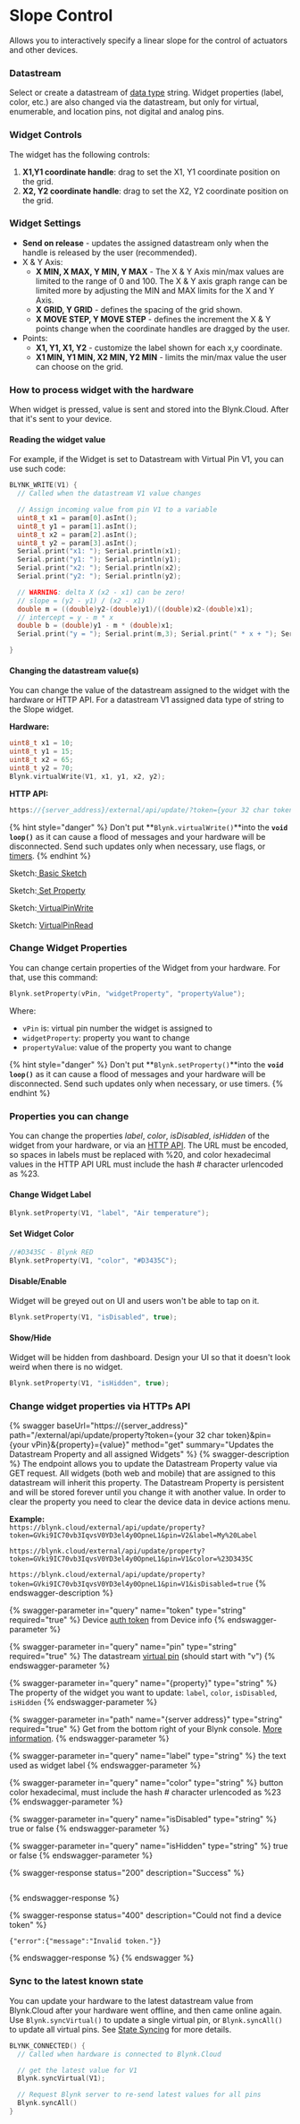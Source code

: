 # Slope Control

Allows you to interactively specify a linear slope for the control of actuators and other devices.



### Datastream

Select or create a datastream of [data type](../../blynk.console/templates/datastreams/datastreams-common-settings/data-type.md) string. Widget properties (label, color, etc.) are also changed via the datastream, but only for virtual, enumerable, and location pins, not digital and analog pins.



### Widget Controls

The widget has the following controls:

1. **X1,Y1 coordinate handle**: drag to set the X1, Y1 coordinate position on the grid.&#x20;
2. **X2, Y2 coordinate handle**: drag to set the X2, Y2 coordinate position on the grid.&#x20;

### Widget Settings

* **Send on release** - updates the assigned datastream only when the handle is released by the user (recommended).
* X & Y Axis:
  * **X MIN, X MAX, Y MIN, Y MAX** - The X & Y Axis min/max values are limited to the range of 0 and 100.  The X & Y axis graph range can be limited more by adjusting the MIN and MAX limits for the X and Y Axis.
  * **X GRID, Y GRID** - defines the spacing of the grid shown. &#x20;
  * **X MOVE STEP, Y MOVE STEP** - defines the increment the X & Y points change when the coordinate handles are dragged by the user.
* Points:
  * **X1, Y1, X1, Y2** - customize the label shown for each x,y coordinate.
  * **X1 MIN, Y1 MIN, X2 MIN, Y2 MIN** - limits the min/max value the user can choose on the grid.&#x20;

### How to process widget with the hardware

When widget is pressed, value is sent and stored into the Blynk.Cloud. After that it's sent to your device.

#### Reading the widget value

For example, if the Widget is set to Datastream with Virtual Pin V1, you can use such code:

```cpp
BLYNK_WRITE(V1) {
  // Called when the datastream V1 value changes

  // Assign incoming value from pin V1 to a variable
  uint8_t x1 = param[0].asInt();
  uint8_t y1 = param[1].asInt();
  uint8_t x2 = param[2].asInt();
  uint8_t y2 = param[3].asInt();
  Serial.print("x1: "); Serial.println(x1);
  Serial.print("y1: "); Serial.println(y1);
  Serial.print("x2: "); Serial.println(x2);
  Serial.print("y2: "); Serial.println(y2);

  // WARNING: delta X (x2 - x1) can be zero!
  // slope = (y2 - y1) / (x2 - x1)
  double m = ((double)y2-(double)y1)/((double)x2-(double)x1);
  // intercept = y - m * x
  double b = (double)y1 - m * (double)x1;
  Serial.print("y = "); Serial.print(m,3); Serial.print(" * x + "); Serial.println(b,3);

}
```



#### Changing the datastream value(s)

You can change the value of the datastream assigned to the widget with the hardware or HTTP API.  For a datastream V1 assigned data type of string to the Slope widget.

**Hardware:**

```cpp
uint8_t x1 = 10;
uint8_t y1 = 15;
uint8_t x2 = 65;
uint8_t y2 = 70;
Blynk.virtualWrite(V1, x1, y1, x2, y2);
```

**HTTP API:**

```cpp
https://{server_address}/external/api/update/?token={your 32 char token}&V1=10&V1=15&V1=65&V1=70
```

{% hint style="danger" %}
Don't put **`Blynk.virtualWrite()`**into the **`void loop()`** as it can cause a flood of messages and your hardware will be disconnected. Send such updates only when necessary, use flags, or [timers](../../blynk.edgent-firmware-api/blynk-timer.md).
{% endhint %}

Sketch:[ Basic Sketch](https://github.com/blynkkk/blynk-library/blob/master/examples/GettingStarted/BlynkBlink/BlynkBlink.ino)

Sketch:[ ](https://github.com/blynkkk/blynk-library/blob/master/examples/More/Sync/ButtonInterrupt/ButtonInterrupt.ino)[Set Property](https://github.com/blynkkk/blynk-library/blob/master/examples/More/SetProperty/SetProperty\_SingleValue/SetProperty\_SingleValue.ino)

Sketch:[ ](https://github.com/blynkkk/blynk-library/blob/master/examples/More/Sync/ButtonPoll/ButtonPoll.ino)[VirtualPinWrite](https://github.com/blynkkk/blynk-library/blob/master/examples/GettingStarted/VirtualPinWrite/VirtualPinWrite.ino)

Sketch: [VirtualPinRead](https://github.com/blynkkk/blynk-library/blob/master/examples/GettingStarted/VirtualPinRead/VirtualPinRead.ino)



### Change Widget Properties

You can change certain properties of the Widget from your hardware. For that, use this command:&#x20;

```cpp
Blynk.setProperty(vPin, "widgetProperty", "propertyValue"); 
```

Where:&#x20;

* `vPin` is: virtual pin number the widget is assigned to
* `widgetProperty`: property you want to change
* `propertyValue`: value of the property you want to change

{% hint style="danger" %}
Don't put **`Blynk.setProperty()`**into the **`void loop()`** as it can cause a flood of messages and your hardware will be disconnected. Send such updates only when necessary, or use timers.
{% endhint %}



### Properties you can change

You can change the properties _label_, _color_, _isDisabled_, _isHidden_ of the widget from your hardware, or via an [HTTP API](broken-reference). The URL must be encoded, so spaces in labels must be replaced with %20, and color hexadecimal values in the HTTP API URL must include the hash # character urlencoded as %23.

#### **Change Widget Label**

```cpp
Blynk.setProperty(V1, "label", "Air temperature");
```

#### **Set Widget Color**

```cpp
//#D3435C - Blynk RED 
Blynk.setProperty(V1, "color", "#D3435C");
```

#### **Disable/Enable**

Widget will be greyed out on UI and users won't be able to tap on it.

```cpp
Blynk.setProperty(V1, "isDisabled", true);
```

#### **Show/Hide**

Widget will be hidden from dashboard. Design your UI so that it doesn't look weird when there is no widget.

```cpp
Blynk.setProperty(V1, "isHidden", true);
```



### Change widget properties via HTTPs API

{% swagger baseUrl="https://{server_address}" path="/external/api/update/property?token={your 32 char token}&pin={your vPin}&{property}={value}" method="get" summary="Updates the Datastream Property and all assigned Widgets" %}
{% swagger-description %}
The endpoint allows you to update the Datastream Property value via GET request. All widgets (both web and mobile) that are assigned to this datastream will inherit this property. The Datastream Property is persistent and will be stored forever until you change it with another value. In order to clear the property you need to clear the device data in device actions menu.

**Example:**\
`https://blynk.cloud/external/api/update/property?token=GVki9IC70vb3IqvsV0YD3el4y0OpneL1&pin=V2&label=My%20Label`

`https://blynk.cloud/external/api/update/property?token=GVki9IC70vb3IqvsV0YD3el4y0OpneL1&pin=V1&color=%23D3435C`

`https://blynk.cloud/external/api/update/property?token=GVki9IC70vb3IqvsV0YD3el4y0OpneL1&pin=V1&isDisabled=true`
{% endswagger-description %}

{% swagger-parameter in="query" name="token" type="string" required="true" %}
Device [auth token](../../concepts/device.md#authtoken) from Device info
{% endswagger-parameter %}

{% swagger-parameter in="query" name="pin" type="string" required="true" %}
The datastream [virtual pin](../../blynk.console/templates/datastreams/virtual-pin.md) (should start with "v")
{% endswagger-parameter %}

{% swagger-parameter in="query" name="{property}" type="string" %}
The property of the widget you want to update: `label`, `color`, `isDisabled`, `isHidden`
{% endswagger-parameter %}

{% swagger-parameter in="path" name="{server address}" type="string" required="true" %}
Get from the bottom right of your Blynk console. [More information](../../blynk.cloud/device-https-api/troubleshooting.md).
{% endswagger-parameter %}

{% swagger-parameter in="query" name="label" type="string" %}
the text used as widget label
{% endswagger-parameter %}

{% swagger-parameter in="query" name="color" type="string" %}
button color hexadecimal, must include the hash # character urlencoded as %23
{% endswagger-parameter %}

{% swagger-parameter in="query" name="isDisabled" type="string" %}
true or false
{% endswagger-parameter %}

{% swagger-parameter in="query" name="isHidden" type="string" %}
true or false
{% endswagger-parameter %}

{% swagger-response status="200" description="Success" %}
```
```
{% endswagger-response %}

{% swagger-response status="400" description="Could not find a device token" %}
```
{"error":{"message":"Invalid token."}}
```
{% endswagger-response %}
{% endswagger %}

### **Sync to the latest known state**&#x20;

You can update your hardware to the latest datastream value from Blynk.Cloud after your hardware went offline, and then came online again. Use `Blynk.syncVirtual()` to update a single virtual pin, or `Blynk.syncAll()` to update all virtual pins. See [State Syncing](../../blynk.edgent-firmware-api/state-syncing.md) for more details.

```cpp
BLYNK_CONNECTED() { 
  // Called when hardware is connected to Blynk.Cloud  

  // get the latest value for V1
  Blynk.syncVirtual(V1); 

  // Request Blynk server to re-send latest values for all pins
  Blynk.syncAll()
}
```
